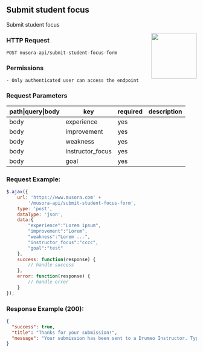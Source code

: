 ## Submit student focus

Submit student focus

<a href="https://www.postman.com/red-shadow-611407/workspace/staging-drumeo-with-musora-api/request/9725390-058d22b0-b23c-4f15-bb83-45e7e2f60068"  target="_blank" style="float:right;">
<img width="120px" src="https://images.ctfassets.net/1wryd5vd9xez/1sHuHRROdF7ifCjy4QKVXk/a44e85c6138dbe13126c4ede8650cf29/https___cdn-images-1.medium.com_max_2000_1_O0OZO4m6nbwwnYAtkSQO0g.png"/>
</a>


### HTTP Request
`POST musora-api/submit-student-focus-form`


### Permissions
    - Only authenticated user can access the endpoint

### Request Parameters

| path\|query\|body|  key      |  required |  description           |
|------------------|---------------------|-----------|--------------|
| body            |  experience  |  yes  |   
| body            |  improvement  |  yes  |    
| body            |  weakness  |  yes  |    
| body            |  instructor_focus  |  yes  |    
| body            |  goal  |  yes  |


### Request Example:

```js
$.ajax({
    url: 'https://www.musora.com' +
        '/musora-api/submit-student-focus-form',
    type: 'post',
    dataType: 'json',
    data:{
        "experience":"Lorem ipsum",
        "improvement":"Lorem",
        "weakness":"Lorem ...",
        "instructor_focus":"cccc",
        "goal":"test"
    },
    success: function(response) {
        // handle success
    },
    error: function(response) {
        // handle error
    }
});
```

### Response Example (200):
```json
{
  "success": true,
  "title": "Thanks for your submission!",
  "message": "Your submission has been sent to a Drumeo Instructor. Typically, they'll email you within 48 hours to let you know when your review and custom Student Plan will be ready!"
}
```
